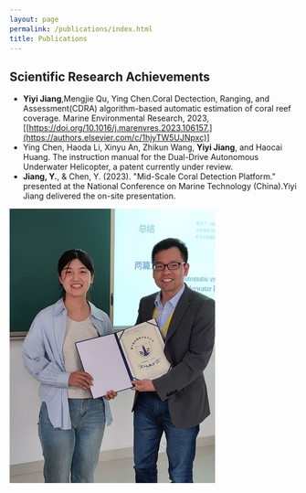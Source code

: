 ```yaml
---
layout: page
permalink: /publications/index.html
title: Publications
---
```



## Scientific Research Achievements

-  **Yiyi Jiang**,Mengjie Qu, Ying Chen.Coral Dectection, Ranging, and Assessment(CDRA) algorithm-based automatic estimation of coral reef coverage. Marine Environmental Research, 2023, [[https://doi.org/10.1016/j.marenvres.2023.106157.](https://authors.elsevier.com/c/1hjyTW5UJNpxc)]
-  Ying Chen, Haoda Li, Xinyu An, Zhikun Wang, **Yiyi Jiang**, and Haocai Huang. The instruction manual for the Dual-Drive Autonomous Underwater Helicopter, a patent currently under review.
-  **Jiang, Y.**, & Chen, Y. (2023). "Mid-Scale Coral Detection Platform." presented at the National Conference on Marine Technology (China).Yiyi Jiang delivered the on-site presentation.

<div>
<img src="/images/confer.jpg">
</div>
 
  <br>

